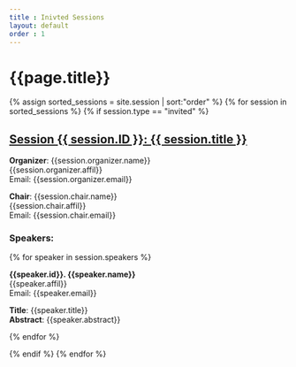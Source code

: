 ```yaml
---
title : Inivted Sessions
layout: default
order : 1
---
```


# {{page.title}}

<!-- The links to each invited session are below


| Session Name  | Session Time  | Zoom Link  |
|---|---|---|
| [Statistical methods for neuroimaging studies of Alzheimer’s Disease](invited_sessions/ses-I-1.md)  | May  | Zoom link here  |
| [Statistical methods for neuroimaging studies of Alzheimer’s Disease](invited_sessions/ses-I-1.md)  | May  | Zoom link here  | -->

{% assign sorted_sessions = site.session | sort:"order" %}
{% for session in sorted_sessions %}
  {% if session.type == "invited" %}
  <h2>
    <a href="{{ session.url | prepend: site.relative_url }}">
      Session {{ session.ID }}: {{ session.title }}
    </a>
  </h2>

  <p>
  <b>Organizer</b>: {{session.organizer.name}} <br/> 
   {{session.organizer.affil}} <br/> 
   Email: {{session.organizer.email}} <br/> 
  </p>
  
  <p>
  <b>Chair</b>: {{session.chair.name}}<br/> 
  {{session.chair.affil}} <br/> 
  Email: {{session.chair.email}}<br/> 
  </p>

<h3> Speakers: </h3>

  {% for speaker in session.speakers %}
  <p> 
  <b>{{speaker.id}}. {{speaker.name}}</b><br/>
    {{speaker.affil}} <br/> 
  Email: {{speaker.email}} <br/> 
  <p> <b>Title</b>: {{speaker.title}} <br/>
  <b> Abstract</b>: {{speaker.abstract}} </p>
  {% endfor %}


  <!-- <p>{{ session.content | markdownify }}</p> -->
  {% endif %}
{% endfor %}